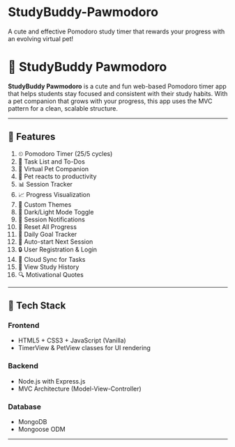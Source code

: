# StudyBuddy-Pawmodoro
A cute and effective Pomodoro study timer that rewards your progress with an evolving virtual pet!

# 🐾 StudyBuddy Pawmodoro

**StudyBuddy Pawmodoro** is a cute and fun web-based Pomodoro timer app that helps students stay focused and consistent with their study habits. With a pet companion that grows with your progress, this app uses the MVC pattern for a clean, scalable structure. 

---

## 🌟 Features

1. ⏲ Pomodoro Timer (25/5 cycles)
2. 📝 Task List and To-Dos
3. 🐶 Virtual Pet Companion
4. 🧠 Pet reacts to productivity
5. 📊 Session Tracker
6. 📈 Progress Visualization
7. 🎨 Custom Themes
8. 🌙 Dark/Light Mode Toggle
9. 🔔 Session Notifications
10. 🧹 Reset All Progress
11. 🎯 Daily Goal Tracker
12. 🔁 Auto-start Next Session
13. 🔒 User Registration & Login
14. 💾 Cloud Sync for Tasks
15. 📅 View Study History
16. 🔍 Motivational Quotes

---

## 🧰 Tech Stack

### Frontend
- HTML5 + CSS3 + JavaScript (Vanilla)
- TimerView & PetView classes for UI rendering

### Backend
- Node.js with Express.js
- MVC Architecture (Model-View-Controller)

### Database
- MongoDB
- Mongoose ODM

---



